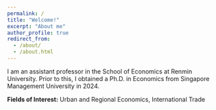 ```yaml
---
permalink: /
title: "Welcome!"
excerpt: "About me"
author_profile: true
redirect_from: 
  - /about/
  - /about.html
---
```

I am an assistant professor in the School of Economics at Renmin University. Prior to this, I obtained a Ph.D. in Economics from Singapore Management University in 2024.

**Fields of Interest:** Urban and Regional Economics, International Trade

  
